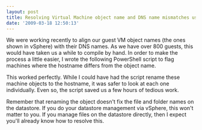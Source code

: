 ```yaml
---
layout: post
title: Resolving Virtual Machine object name and DNS name mismatches using PowerCLI
date: '2009-03-18 12:50:13'
---
```



We were working recently to align our guest VM object names (the ones shown in vSphere) with their DNS names. As we have over 800 guests, this would have taken us a while to compile by hand. In order to make the process a little easier, I wrote the following PowerShell script to flag machines where the hostname differs from the  object name.

<script src="https://gist.github.com/BenNeise/7213409.js"></script>

This worked perfectly.  While I could have had the script rename these machine objects to the hostname, it was safer to look at each one individually.  Even so, the script saved us a few hours of tedious work.

Remember that renaming the object doesn't fix the file and folder names on the datastore. If you do your datastore management via vSphere, this won't matter to you. If you manage files on the datastore directly, then I expect you'll already know how to resolve this.